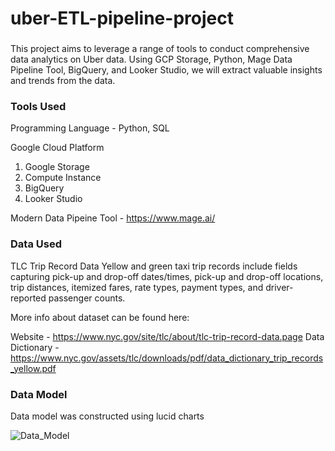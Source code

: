 # uber-ETL-pipeline-project

### 

This project aims to leverage a range of tools to conduct comprehensive data analytics on Uber data. Using GCP Storage, Python, Mage Data Pipeline Tool, BigQuery, and Looker Studio, we will extract valuable insights and trends from the data.

### Tools Used

Programming Language - Python, SQL

Google Cloud Platform
1. Google Storage
2. Compute Instance
3. BigQuery
4. Looker Studio

Modern Data Pipeine Tool - https://www.mage.ai/

### Data Used

TLC Trip Record Data Yellow and green taxi trip records include fields capturing pick-up and drop-off dates/times, pick-up and drop-off locations, trip distances, itemized fares, rate types, payment types, and driver-reported passenger counts.

More info about dataset can be found here:

Website - https://www.nyc.gov/site/tlc/about/tlc-trip-record-data.page
Data Dictionary - https://www.nyc.gov/assets/tlc/downloads/pdf/data_dictionary_trip_records_yellow.pdf


### Data Model

Data model was constructed using lucid charts

![Data_Model](C:\Users\mateu\Downloads\Uber_Data_Pipeline\Uber_Data_Model.png)  


